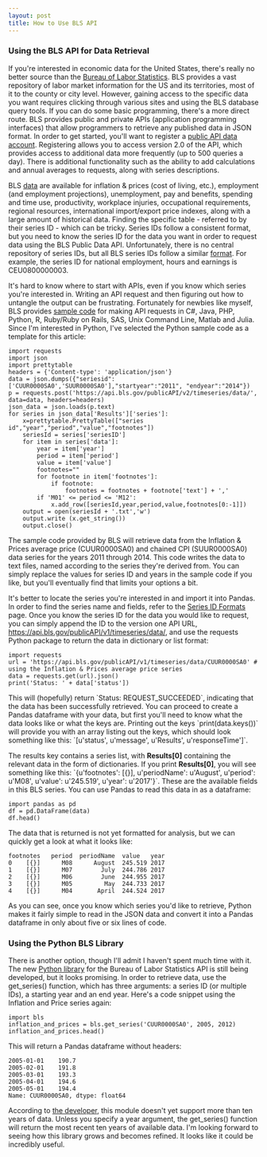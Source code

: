```yaml
---
layout: post
title: How to Use BLS API
---
```


<h3>Using the BLS API for Data Retrieval</h3>
<p>If you're interested in economic data for the United States, there's really no better source than the <a href="https://www.bls.gov/">Bureau of Labor Statistics</a>. BLS provides a vast repository of labor market information for the US and its territories, most of it to the county or city level. However, gaining access to the specific data you want requires clicking through various sites and using the BLS database query tools. If you can do some basic programming, there's a more direct route. BLS provides public and private APIs (application programming interfaces) that allow programmers to retrieve any published data in JSON format. In order to get started, you'll want to register a <a href="https://data.bls.gov/registrationEngine/">public API data account</a>. Registering allows you to access version 2.0 of the API, which provides access to additional data more frequently (up to 500 queries a day). There is additional functionality such as the ability to add calculations and annual averages to requests, along with series descriptions.</p> 

<p>BLS <a href="https://www.bls.gov/data/">data</a> are available for inflation & prices (cost of living, etc.), employment (and employment projections), unemployment, pay and benefits, spending and time use, productivity, workplace injuries, occupational requirements, regional resources, international import/export price indexes, along with a large amount of historical data. Finding the specific table - referred to by their series ID - which can be tricky. Series IDs follow a consistent format, but you need to know the series ID for the data you want in order to request data using the BLS Public Data API. Unfortunately, there is no central repository of series IDs, but all BLS series IDs follow a similar <a href="https://www.bls.gov/help/hlpforma.htm">format</a>. For example, the series ID for national employment, hours and earnings is CEU0800000003.</p> 

<p>It's hard to know where to start with APIs, even if you know which series you're interested in. Writing an API request and then figuring out how to untangle the output can be frustrating. Fortunately for newbies like myself, BLS provides <a href="https://www.bls.gov/developers/api_sample_code.htm">sample code</a> for making API requests in C#, Java, PHP, Python, R, Ruby/Ruby on Rails, SAS, Unix Command Line, Matlab and Julia. Since I'm interested in Python, I've selected the Python sample code as a template for this article:</p>

```
import requests
import json
import prettytable
headers = {'Content-type': 'application/json'}
data = json.dumps({"seriesid": ['CUUR0000SA0','SUUR0000SA0'],"startyear":"2011", "endyear":"2014"})
p = requests.post('https://api.bls.gov/publicAPI/v2/timeseries/data/', data=data, headers=headers)
json_data = json.loads(p.text)
for series in json_data['Results']['series']:
    x=prettytable.PrettyTable(["series id","year","period","value","footnotes"])
    seriesId = series['seriesID']
    for item in series['data']:
        year = item['year']
        period = item['period']
        value = item['value']
        footnotes=""
        for footnote in item['footnotes']:
            if footnote:
                footnotes = footnotes + footnote['text'] + ','
        if 'M01' <= period <= 'M12':
            x.add_row([seriesId,year,period,value,footnotes[0:-1]])
    output = open(seriesId + '.txt','w')
    output.write (x.get_string())
    output.close()
```

<p>The sample code provided by BLS will retrieve data from the Inflation & Prices average price (CUUR0000SA0) and chained CPI (SUUR0000SA0) data series for the years 2011 through 2014. This code writes the data to text files, named according to the series they're derived from. You can simply replace the values for series ID and years in the sample code if you like, but you'll eventually find that limits your options a bit.</p>

<p>It's better to locate the series you're interested in and import it into Pandas. In order to find the series name and fields, refer to the <a href="https://www.bls.gov/help/hlpforma.htm#AP">Series ID Formats</a> page. Once you know the series ID for the data you would like to request, you can simply append the ID to the version one API URL, <a href="https://api.bls.gov/publicAPI/v1/timeseries/data/">https://api.bls.gov/publicAPI/v1/timeseries/data/</a>, and use the requests Python package to return the data in dictionary or list format:</p>

```
import requests
url = 'https://api.bls.gov/publicAPI/v1/timeseries/data/CUUR0000SA0' # using the Inflation & Prices average price series
data = requests.get(url).json()
print('Status: ' + data['status'])
```

<p>This will (hopefully) return `Status: REQUEST_SUCCEEDED`, indicating that the data has been successfully retrieved. You can proceed to create a Pandas dataframe with your data, but first you'll need to know what the data looks like or what the keys are. Printing out the keys `print(data.keys())` will provide you with an array listing out the keys, which should look something like this: `[u'status', u'message', u'Results', u'responseTime']`.</p> 

<p>The results key contains a series list, with <b>Results[0]</b> containing the relevant data in the form of dictionaries. If you print <b>Results[0]</b>, you will see something like this: `{u'footnotes': [{}], u'periodName': u'August', u'period': u'M08', u'value': u'245.519', u'year': u'2017'}`. These are the available fields in this BLS series. You can use Pandas to read this data in as a dataframe:</p>

```
import pandas as pd
df = pd.DataFrame(data)
df.head()
```

<p>The data that is returned is not yet formatted for analysis, but we can quickly get a look at what it looks like:</p>

```
footnotes	period	periodName	value	year
0	 [{}]	   M08	    August	245.519	2017
1	 [{}]	   M07	      July	244.786	2017
2	 [{}]	   M06	      June	244.955	2017
3	 [{}]	   M05	       May	244.733	2017
4	 [{}]	   M04	     April	244.524	2017
```

<p>As you can see, once you know which series you'd like to retrieve, Python makes it fairly simple to read in the JSON data and convert it into a Pandas dataframe in only about five or six lines of code.</p>

<h3>Using the Python BLS Library</h3>

<p>There is another option, though I'll admit I haven't spent much time with it. The new <a href="https://pypi.python.org/pypi/bls">Python library</a> for the Bureau of Labor Statistics API is still being developed, but it looks promising. In order to retrieve data, use the get_series() function, which has three arguments: a series ID (or multiple IDs), a starting year and an end year. Here's a code snippet using the Inflation and Price series again:</p>

```
import bls
inflation_and_prices = bls.get_series('CUUR0000SA0', 2005, 2012)
inflation_and_prices.head()
```

<p>This will return a Pandas dataframe without headers:</p>

```
2005-01-01    190.7
2005-02-01    191.8
2005-03-01    193.3
2005-04-01    194.6
2005-05-01    194.4
Name: CUUR0000SA0, dtype: float64
```

<p>According to <a href="https://github.com/OliverSherouse/bls">the developer</a>, this module doesn't yet support more than ten years of data. Unless you specify a year argument, the get_series() function will return the most recent ten years of available data. I'm looking forward to seeing how this library grows and becomes refined. It looks like it could be incredibly useful.</p>  
